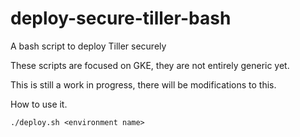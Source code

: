 # deploy-secure-tiller-bash
A bash script to deploy Tiller securely

These scripts are focused on GKE, they are not entirely generic yet.

This is still a work in progress, there will be modifications to this.

How to use it.

`./deploy.sh <environment name>`